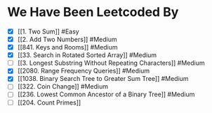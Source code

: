 # We Have Been Leetcoded By

- [x] [[1. Two Sum]] #Easy  
- [x] [[2. Add Two Numbers]] #Medium 
- [x] [[841. Keys and Rooms]] #Medium 
- [x] [[33. Search in Rotated Sorted Array]] #Medium 
- [ ] [[3. Longest Substring Without Repeating Characters]] #Medium 
- [x] [[2080. Range Frequency Queries]] #Medium 
- [x] [[1038. Binary Search Tree to Greater Sum Tree]] #Medium 
- [ ] [[322. Coin Change]] #Medium 
- [ ] [[236. Lowest Common Ancestor of a Binary Tree]]  #Medium 
- [ ] [[204. Count Primes]]
